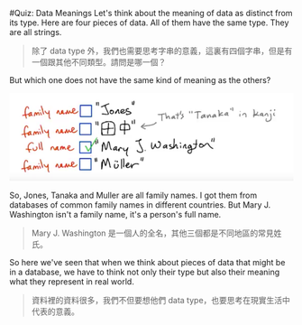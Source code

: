 #Quiz: Data Meanings
Let's think about the meaning of data as distinct from its type. Here are four pieces of data. All of them have the same type. They are all strings.
>除了 data type 外，我們也需要思考字串的意義，這裏有四個字串，但是有一個跟其他不同類型。請問是哪一個？

But which one does not have the same kind of meaning as the others?

![](/assets/quizDataMeaning_1.png)

So, Jones, Tanaka and Muller are all family names. I got them from databases of common family names in different countries. But Mary J. Washington isn't a family name, it's a person's full name.
>Mary J. Washington 是一個人的全名，其他三個都是不同地區的常見姓氏。

So here we've seen that when we think about pieces of data that might be in a database, we have to think not only their type but also their meaning what they represent in real world.
>資料裡的資料很多，我們不但要想他們 data type，也要思考在現實生活中代表的意義。